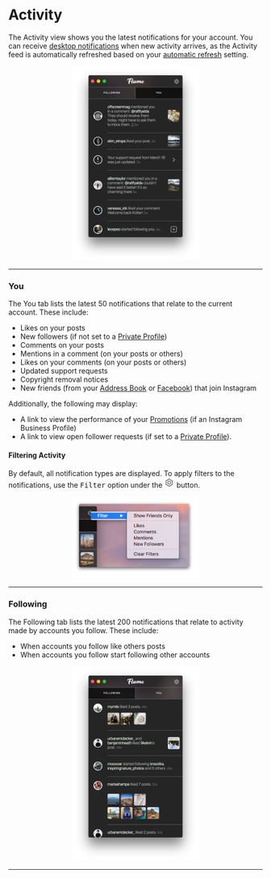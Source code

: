 # Activity

The Activity view shows you the latest notifications for your account. You can receive [desktop notifications](/preferences/notifications.md) when new activity arrives, as the Activity feed is automatically refreshed based on your [automatic refresh](/preferences/feed.md#automatically-refresh) setting.

<p style="text-align: center; margin-top: 1em;"><img src="/views/assets/activity-you.png" width="50%" height="50%" /></p>

<hr />

### You

The You tab lists the latest 50 notifications that relate to the current account. These include:

- Likes on your posts
- New followers (if not set to a [Private Profile](/views/profile/privateprofiles.md))
- Comments on your posts
- Mentions in a comment (on your posts or others)
- Likes on your comments (on your posts or others)
- Updated support requests
- Copyright removal notices
- New friends (from your [Address Book](/views/profile/invitecontacts.md) or [Facebook](/views/profile/followfacebook.md)) that join Instagram

Additionally, the following may display:

- A link to view the performance of your [Promotions](/views/promote.md) (if an Instagram Business Profile)
- A link to view open follower requests (if set to a [Private Profile](/views/profile/privateprofiles.md)).

#### Filtering Activity

By default, all notification types are displayed. To apply filters to the notifications, use the <kbd>Filter</kbd> option under the <img src="/views/assets/settings.png" width="20" height="20" /> button.

<p style="text-align: center; margin-top: 1em;"><img src="/views/assets/activity-filtering.png" width="50%" height="50%" /></p>

<hr />

### Following

The Following tab lists the latest 200 notifications that relate to activity made by accounts you follow. These include:

- When accounts you follow like others posts
- When accounts you follow start following other accounts

<p style="text-align: center; margin-top: 1em;"><img src="/views/assets/activity-following.png" width="50%" height="50%" /></p>

<hr />